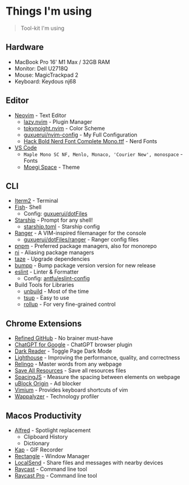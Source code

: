 # Things I'm using

> Tool-kit I'm using

## Hardware

- MacBook Pro 16' M1 Max / 32GB RAM
- Monitor: Dell U2718Q
- Mouse: MagicTrackpad 2
- Keyboard: Keydous nj68

## Editor

- [Neovim](https://github.com/neovim/neovim) - Text Editor
  - [lazy.nvim](https://github.com/folke/lazy.nvim) - Plugin Manager
  - [tokynoight.nvim](https://github.com/folke/tokyonight.nvim) - Color Scheme
  - [guxuerui/nvim-config](https://github.com/guxuerui/nvim-config) - My Full Configuration
  - [Hack Bold Nerd Font Complete Mono.ttf](https://github.com/guxuerui/dotFiles/tree/main/fonts) - Nerd Fonts
- [VS Code](https://code.visualstudio.com/)
  - `Maple Mono SC NF, Menlo, Monaco, 'Courier New', monospace` - Fonts
  - [Moegi Space](https://github.com/moegi-design/vscode-theme) - Theme

## CLI

- [Iterm2](https://iterm2.com/) - Terminal
- [Fish](https://fishshell.com/docs/current/index.html)- Shell
  - Config: [guxuerui/dotFiles](https://github.com/guxuerui/dotFiles/tree/main/fish)
- [Starship](https://starship.rs/guide) - Prompt for any shell!
  - [starship.toml](https://github.com/guxuerui/dotFiles/blob/main/starship.toml) - Starship config
- [Ranger](https://github.com/ranger/ranger) - A VIM-inspired filemanager for the console
  - [guxuerui/dotFiles/ranger](https://github.com/guxuerui/dotFiles/tree/main/ranger) - Ranger config files
- [pnpm](https://pnpm.io/) - Preferred package managers, also for monorepo
- [ni](https://github.com/antfu/ni) - Aliasing package managers
- [taze](https://github.com/antfu/taze) - Upgrade dependencies
- [bumpp](https://github.com/antfu/bumpp) - Bump package version version for new release
- [eslint](https://eslint.org/) - Linter & Formatter
  - Config: [antfu/eslint-config](https://github.com/antfu/eslint-config)
- Build Tools for Libraries
  - [unbuild](https://github.com/unjs/unbuild) - Most of the time
  - [tsup](https://github.com/egoist/tsup) - Easy to use
  - [rollup](https://rollupjs.org/) - For very fine-grained control

## Chrome Extensions

- [Refined GitHub](https://chrome.google.com/webstore/detail/refined-github/hlepfoohegkhhmjieoechaddaejaokhf) - No brainer must-have
- [ChatGPT for Google](https://chrome.google.com/webstore/detail/chatgpt-for-google/jgjaeacdkonaoafenlfkkkmbaopkbilf) - ChatGPT browser plugin
- [Dark Reader](https://chrome.google.com/webstore/detail/dark-reader/eimadpbcbfnmbkopoojfekhnkhdbieeh) - Toggle Page Dark Mode
- [Lighthouse](https://chrome.google.com/webstore/detail/lighthouse/blipmdconlkpinefehnmjammfjpmpbjk) - Improving the performance, quality, and correctness
- [Relingo](https://chrome.google.com/webstore/detail/relingo-master-words-from/dpphkcfmnbkdpmgneljgdhfnccnhmfig) - Master words from any webpage
- [Save All Resources](https://chrome.google.com/webstore/detail/save-all-resources/abpdnfjocnmdomablahdcfnoggeeiedb) - Save all resources files
- [SpacingJS](https://chrome.google.com/webstore/detail/spacingjs/fhjegjndanjcamfldhenjnhnjheecgcc) - Measure the spacing between elements on webpage
- [uBlock Origin](https://chrome.google.com/webstore/detail/ublock-origin/cjpalhdlnbpafiamejdnhcphjbkeiagm) - Ad blocker
- [Vimium](https://chrome.google.com/webstore/detail/vimium/dbepggeogbaibhgnhhndojpepiihcmeb) - Provides keyboard shortcuts of vim
- [Wappalyzer](https://chrome.google.com/webstore/detail/wappalyzer-technology-pro/gppongmhjkpfnbhagpmjfkannfbllamg) - Technology profiler

## Macos Productivity

- [Alfred](https://www.alfredapp.com/) - Spotlight replacement
  - Clipboard History
  - Dictionary
- [Kap](https://getkap.co/) - GIF Recorder
- [Rectangle](https://rectangleapp.com/) - Window Manager
- [LocalSend](https://github.com/localsend/localsend) - Share files and messages with nearby devices
- [Raycast](https://www.raycast.com/) - Command line tool
- [Raycast Pro](https://www.raycast.com/pro) - Command line tool
